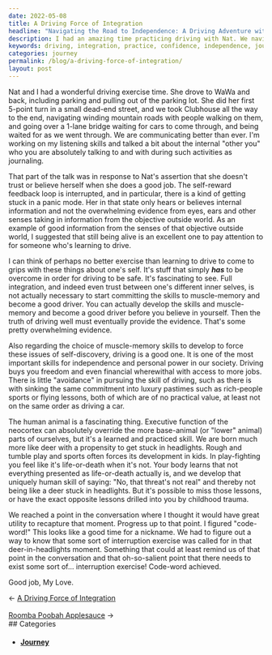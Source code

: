 ```yaml
---
date: 2022-05-08
title: A Driving Force of Integration
headline: "Navigating the Road to Independence: A Driving Adventure with Nat"
description: I had an amazing time practicing driving with Nat. We navigated winding roads and a one-lane bridge, and talked about how learning to drive can help build confidence and independence. We even came up with a special code-word to remind us of this special moment. Come read more about our journey and what we learned!
keywords: driving, integration, practice, confidence, independence, journey, WaWa, roads, bridge, trust, muscle-memory, code-word
categories: journey
permalink: /blog/a-driving-force-of-integration/
layout: post
---
```



Nat and I had a wonderful driving exercise time. She drove to WaWa and back,
including parking and pulling out of the parking lot. She did her first 5-point
turn in a small dead-end street, and we took Clubhouse all the way to the end,
navigating winding mountain roads with people walking on them, and going over a
1-lane bridge waiting for cars to come through, and being waited for as we went
through. We are communicating better than ever. I'm working on my listening
skills and talked a bit about the internal "other you" who you are absolutely
talking to and with during such activities as journaling.

That part of the talk was in response to Nat's assertion that she doesn't trust
or believe herself when she does a good job. The self-reward feedback loop is
interrupted, and in particular, there is a kind of getting stuck in a panic
mode. Her in that state only hears or believes internal information and not the
overwhelming evidence from eyes, ears and other senses taking in information
from the objective outside world. As an example of good information from the
senses of that objective outside world, I suggested that still being alive is
an excellent one to pay attention to for someone who's learning to drive.

I can think of perhaps no better exercise than learning to drive to come to
grips with these things about one's self. It's stuff that simply ***has*** to
be overcome in order for driving to be safe. It's fascinating to see. Full
integration, and indeed even trust between one's different inner selves, is not
actually necessary to start committing the skills to muscle-memory and become a
good driver. You can actually develop the skills and muscle-memory and become a
good driver before you believe in yourself. Then the truth of driving well must
eventually provide the evidence. That's some pretty overwhelming evidence.

Also regarding the choice of muscle-memory skills to develop to force these
issues of self-discovery, driving is a good one. It is one of the most
important skills for independence and personal power in our society. Driving
buys you freedom and even financial wherewithal with access to more jobs. There
is little "avoidance" in pursuing the skill of driving, such as there is with
sinking the same commitment into luxury pastimes such as rich-people sports or
flying lessons, both of which are of no practical value, at least not on the
same order as driving a car.

The human animal is a fascinating thing. Executive function of the neocortex
can absolutely override the more base-animal (or "lower" animal) parts of
ourselves, but it's a learned and practiced skill. We are born much more like
deer with a propensity to get stuck in headlights. Rough and tumble play and
sports often forces its development in kids. In play-fighting you feel like
it's life-or-death when it's not. Your body learns that not everything
presented as life-or-death actually is, and we develop that uniquely human
skill of saying: "No, that threat's not real" and thereby not being like a deer
stuck in headlights. But it's possible to miss those lessons, or have the exact
opposite lessons drilled into you by childhood trauma.

We reached a point in the conversation where I thought it would have great
utility to recapture that moment. Progress up to that point. I figured
"code-word!" This looks like a good time for a nickname. We had to figure out a
way to know that some sort of interruption exercise was called for in that
deer-in-headlights moment. Something that could at least remind us of that
point in the conversation and that oh-so-salient point that there needs to
exist some sort of... interruption exercise! Code-word achieved.

Good job, My Love.


<div class="post-nav"><div class="post-nav-prev"><span class="arrow">&larr;&nbsp;</span><a href="/blog/a-driving-force-of-integration">A Driving Force of Integration</a></div> &nbsp; <div class="post-nav-next"><a href="/blog/roomba-poobah-applesauce">Roomba Poobah Applesauce</a><span class="arrow">&nbsp;&rarr;</span></div></div>
## Categories

<ul>
<li><h4><a href='/journey/'>Journey</a></h4></li></ul>